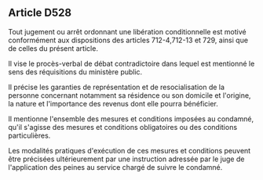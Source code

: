 Article D528
----
Tout jugement ou arrêt ordonnant une libération conditionnelle est motivé
conformément aux dispositions des articles 712-4,712-13 et 729, ainsi que de
celles du présent article.

Il vise le procès-verbal de débat contradictoire dans lequel est mentionné le
sens des réquisitions du ministère public.

Il précise les garanties de représentation et de resocialisation de la personne
concernant notamment sa résidence ou son domicile et l'origine, la nature et
l'importance des revenus dont elle pourra bénéficier.

Il mentionne l'ensemble des mesures et conditions imposées au condamné, qu'il
s'agisse des mesures et conditions obligatoires ou des conditions particulières.

Les modalités pratiques d'exécution de ces mesures et conditions peuvent être
précisées ultérieurement par une instruction adressée par le juge de
l'application des peines au service chargé de suivre le condamné.
